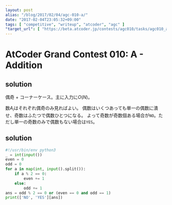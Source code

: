 ```yaml
---
layout: post
alias: "/blog/2017/02/04/agc-010-a/"
date: "2017-02-04T23:05:32+09:00"
tags: [ "competitive", "writeup", "atcoder", "agc" ]
"target_url": [ "https://beta.atcoder.jp/contests/agc010/tasks/agc010_a" ]
---
```


# AtCoder Grand Contest 010: A - Addition

## solution

偶奇 + コーナーケース。主に入力に$O(N)$。

数$A_i$はそれぞれ偶奇のみ見ればよい。
偶数はいくつあっても単一の偶数に潰せ、奇数はふたつで偶数ひとつになる。
よって奇数が奇数個ある場合が`NO`。ただし単一の奇数のみで偶数もない場合は`YES`。

## solution

``` python
#!/usr/bin/env python3
_ = int(input())
even = 0
odd = 0
for a in map(int, input().split()):
    if a % 2 == 0:
        even += 1
    else:
        odd += 1
ans = odd % 2 == 0 or (even == 0 and odd == 1)
print(['NO', 'YES'][ans])
```
